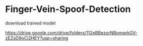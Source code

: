 # Finger-Vein-Spoof-Detection

download trained model

https://drive.google.com/drive/folders/112eBBezorNBomqrkGV-zEZsD9oCi2HEY?usp=sharing
